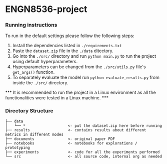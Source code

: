 # ENGN8536-project

### Running instructions ###

To run in the default settings please follow the following steps:

1. Install the dependencies listed in `./requirements.txt`
2. Paste the `dataset.zip` file in the `./data` ditectory.
3. Go into the `./src/` directory and run `python main.py` to run the project using default hyperparameters.
4. Hyperparameters can be changed from the `./src/utils.py` file's `get_args()` function.
5. To separately evaluate the model run `python evaluate_results.py` from inside the `./src/` directory.

*** It is recommended to run the project in a Linux environment as 
all the functionalities were tested in a Linux machine. *** 

### Directory Structure ###
```
├── data
│   └── *                   <- put the dataset.zip here before running
├── results                 <- contains results about different metrics in different modes
├── documents               <- original paper PDF
├── notebooks               <- notebooks for explorations / prototyping
├── experiments             <- code for all the experiments performed
└── src                     <- all source code, internal org as needed
```
